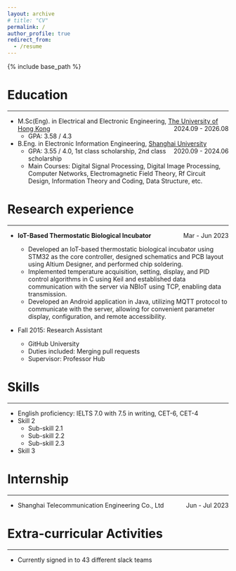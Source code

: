 ```yaml
---
layout: archive
# title: "CV"
permalink: /
author_profile: true
redirect_from:
  - /resume
---
```


{% include base_path %}

Education
======
---
* M.Sc(Eng). in Electrical and Electronic Engineering, [The University of Hong Kong](https://www.hku.hk/)  <span style="float: right;">2024.09 - 2026.08</span>
  * GPA: 3.58 / 4.3
* B.Eng. in Electronic Information Engineering, [Shanghai University](https://www.shu.edu.cn/)  <span style="float: right;">2020.09 - 2024.06</span>
  * GPA: 3.55 / 4.0, 1st class scholarship, 2nd class scholarship
  * Main Courses: Digital Signal Processing, Digital Image Processing, Computer Networks, Electromagnetic Field Theory, Rf Circuit Design, Information Theory and Coding, Data Structure, etc.

Research experience
======
---
* **IoT-Based Thermostatic Biological Incubator**  <span style="float: right;">Mar - Jun 2023</span>
  * Developed an IoT-based thermostatic biological incubator using STM32 as the core controller, designed schematics and PCB layout using Altium Designer, and performed chip soldering.
  * Implemented temperature acquisition, setting, display, and PID control algorithms in C using Keil and established data communication with the server via NBIoT using TCP, enabling data transmission.
  * Developed an Android application in Java, utilizing MQTT protocol to communicate with the server, allowing for convenient parameter display, configuration, and remote accessibility.

* Fall 2015: Research Assistant
  * GitHub University
  * Duties included: Merging pull requests
  * Supervisor: Professor Hub
  
Skills
======
---
* English proficiency: IELTS 7.0 with 7.5 in writing, CET-6, CET-4
* Skill 2
  * Sub-skill 2.1
  * Sub-skill 2.2
  * Sub-skill 2.3
* Skill 3

Internship
======
---
* Shanghai Telecommunication Engineering Co., Ltd <span style="float: right;">Jun - Jul 2023</span>
   
Extra-curricular Activities
======
---
* Currently signed in to 43 different slack teams
